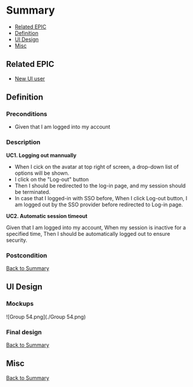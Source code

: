 # Summary

* [Related EPIC](#related-epic)
* [Definition](#definition)
* [UI Design](#ui-design)
* [Misc](#misc)

## Related EPIC

* [New UI user](./README.md)

## Definition

### Preconditions

- Given that I am logged into my account

### Description 

**UC1. Logging out mannually**

- When I cick on the avatar at top right of screen, a drop-down list of options will be shown.
- I click on the "Log-out" button
- Then I should be redirected to the log-in page, and my session should be terminated.
- In case that I logged-in with SSO before, When I click Log-out button, I am logged out by the SSO provider before redirected to Log-in page. 

**UC2. Automatic session timeout**

Given that I am logged into my account,
When my session is inactive for a specified time,
Then I should be automatically logged out to ensure security.

### Postcondition 


[Back to Summary](#summary)

## UI Design

### Mockups

![Group 54.png](./Group 54.png)

### Final design

[Back to Summary](#summary)

## Misc

[Back to Summary](#summary)




